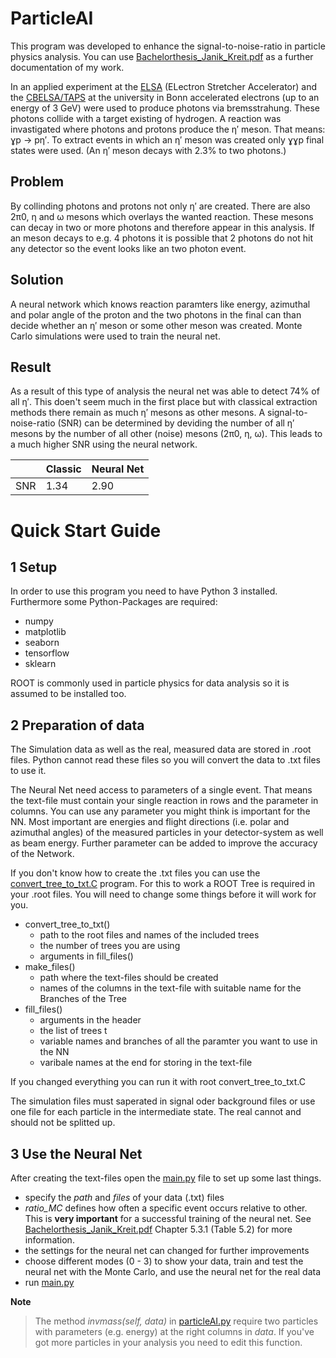 # ParticleAI

This program was developed to enhance the signal-to-noise-ratio in particle physics analysis.
You can use [Bachelorthesis_Janik_Kreit.pdf](Bachelorthesis_Janik_Kreit.pdf) as a further documentation of my work.

In an applied experiment at the [ELSA](https://www-elsa.physik.uni-bonn.de/) (ELectron Stretcher
Accelerator) and the [CBELSA/TAPS](https://www.cb.uni-bonn.de/) at the university in Bonn accelerated electrons (up to an energy of 3 GeV) were used to produce photons via bremsstrahung. These photons collide with a target existing of hydrogen.
A reaction was invastigated where photons and protons produce the η′ meson. That means: ɣp -> pη′.
To extract events in which an η′ meson was created only ɣɣp final states were used. (An η′ meson decays with 2.3% to two photons.)

## Problem
By collinding photons and protons not only η′ are created. There are also 2π0, η and ω mesons which overlays the wanted reaction.
These mesons can decay in two or more photons and therefore appear in this analysis. If an meson decays to e.g. 4 photons it is possible that 2 photons do not hit any detector so the event looks like an two photon event.

## Solution
A neural network which knows reaction paramters like energy, azimuthal and polar angle of the proton and the two photons in the final can than decide whether an η′ meson or some other meson was created. Monte Carlo simulations were used to train the neural net.

## Result
As a result of this type of analysis the neural net was able to detect 74% of all η′. This doen't seem much in the first place but with classical extraction methods there remain as much η′ mesons as other mesons. A signal-to-noise-ratio (SNR) can be determined by deviding the number of all η′ mesons by the number of all other (noise) mesons (2π0, η, ω). This leads to a much higher SNR using the neural network.

|| Classic | Neural Net |
| --- | --- | --- |
| SNR | 1.34 | 2.90 |



# Quick Start Guide
## 1 Setup

In order to use this program you need to have Python 3 installed.
Furthermore some Python-Packages are required:
- numpy
- matplotlib
- seaborn
- tensorflow
- sklearn

 ROOT is commonly used in particle physics for data analysis so it is assumed to be installed too.


## 2 Preparation of data

The Simulation data as well as the real, measured data are stored in .root files. Python cannot read these files so you will convert the data to .txt files to use it.

The Neural Net need access to parameters of a single event. That means the text-file must contain your single reaction in rows and the parameter in columns. You can use any parameter you might think is important for the NN. Most important are energies and flight directions (i.e. polar and azimuthal angles) of the measured particles in your detector-system as well as beam energy. Further parameter can be added to improve the accuracy of the Network.

If you don't know how to create the .txt files you can use the [convert_tree_to_txt.C](convert_tree_to_txt.C) program. For this to work a ROOT Tree is required in your .root files.
You will need to change some things before it will work for you.
- convert_tree_to_txt()
  - path to the root files and names of the included trees
  - the number of trees you are using
  - arguments in fill_files()
- make_files()
  - path where the text-files should be created
  - names of the columns in the text-file with suitable name for the Branches of the Tree
- fill_files()
  - arguments in the header
  - the list of trees t
  - variable names and branches of all the paramter you want to use in the NN
  - varibale names at the end for storing in the text-file

If you changed everything you can run it with root convert_tree_to_txt.C

The simulation files must saperated in signal oder background files or use one file for each particle in the intermediate state.
The real cannot and should not be splitted up.

## 3 Use the Neural Net

After creating the text-files open the [main.py](main.py) file to set up some last things.
- specify the *path* and *files* of your data (.txt) files
- *ratio_MC* defines how often a specific event occurs relative to other. This is **very important** for a successful training of the neural net. See [Bachelorthesis_Janik_Kreit.pdf](Bachelorthesis_Janik_Kreit.pdf) Chapter 5.3.1 (Table 5.2) for more information.
- the settings for the neural net can changed for further improvements
- choose different modes (0 - 3) to show your data, train and test the neural net with the Monte Carlo, and use the neural net for the real data
- run [main.py](main.py)

**Note**
> The method *invmass(self, data)* in [particleAI.py](particleAI.py) require two particles with parameters (e.g. energy) at the right columns in *data*. If you've got more particles in your analysis you need to edit this function.
